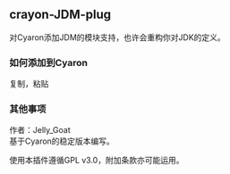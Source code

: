 ## crayon-JDM-plug

对Cyaron添加JDM的模块支持，也许会重构你对JDK的定义。

### 如何添加到Cyaron

复制，粘贴

### 其他事项

作者：Jelly_Goat  
基于Cyaron的稳定版本编写。

使用本插件遵循GPL v3.0，附加条款亦可能运用。